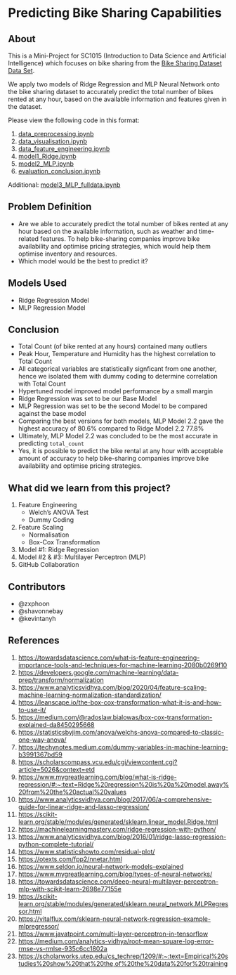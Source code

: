 # Predicting Bike Sharing Capabilities

## About
This is a Mini-Project for SC1015 (Introduction to Data Science and Artificial Intelligence) which focuses on bike sharing from the
[Bike Sharing Dataset Data Set](https://archive.ics.uci.edu/ml/datasets/Bike+Sharing+Dataset).

We apply two models of Ridge Regression and MLP Neural Network onto the bike sharing dataset to accurately predict the total number of bikes rented at any hour, based on the available information and features given in the dataset. 

Please view the following code in this format: 
1. [data_preprocessing.ipynb](https://github.com/kevintanyh/BikeSharingIsCaring/blob/main/data_preprocessing.ipynb)
2. [data_visualisation.ipynb](https://github.com/kevintanyh/BikeSharingIsCaring/blob/main/data_visualisation.ipynb)
3. [data_feature_engineering.ipynb](https://github.com/kevintanyh/BikeSharingIsCaring/blob/main/data_visualisation.ipynb)
4. [model1_Ridge.ipynb](https://github.com/kevintanyh/BikeSharingIsCaring/blob/main/model1_Ridge.ipynb)
5. [model2_MLP.ipynb](https://github.com/kevintanyh/BikeSharingIsCaring/blob/main/model2_MLP.ipynb)
6. [evaluation_conclusion.ipynb](https://github.com/kevintanyh/BikeSharingIsCaring/blob/main/evaluation_conclusion.ipynb)

Additional: [model3_MLP_fulldata.ipynb](https://github.com/kevintanyh/BikeSharingIsCaring/blob/main/model3_MLP_fulldata.ipynb)

## Problem Definition
- Are we able to accurately predict the total number of bikes rented at any hour based on the available information, such as weather and time-related features. To help bike-sharing companies improve bike availability and optimise pricing strategies, which would help them optimise inventory and resources. 
- Which model would be the best to predict it?

## Models Used
- Ridge Regression Model
- MLP Regression Model

## Conclusion
- Total Count (of bike rented at any hours) contained many outliers
- Peak Hour, Temperature and Humidity has the highest correlation to Total Count
- All categorical variables are statistically signficant from one another, hence we isolated them with dummy coding to determine correlation with Total Count
- Hypertuned model improved model performance by a small margin
- Ridge Regression was set to be our Base Model 
- MLP Regression was set to be the second Model to be compared against the base model
- Comparing the best versions for both models, MLP Model 2.2 gave the highest accuracy of 80.6% compared to Ridge Model 2.2 77.8%
- Ultimately, MLP Model 2.2 was concluded to be the most accurate in predicting `total_count` 
- Yes, it is possible to predict the bike rental at any hour with acceptable amount of accuracy to help bike-sharing companies improve bike availability and optimise pricing strategies.

## What did we learn from this project?
1. Feature Engineering 
    - Welch’s ANOVA Test 
    - Dummy Coding
2. Feature Scaling
    - Normalisation 
    - Box-Cox Transformation
3. Model #1: Ridge Regression
4. Model #2 & #3: Multilayer Perceptron (MLP)
5. GitHub Collaboration

## Contributors
- @zxphoon
- @shavonnebay
- @kevintanyh

## References
1. https://towardsdatascience.com/what-is-feature-engineering-importance-tools-and-techniques-for-machine-learning-2080b0269f10
2. https://developers.google.com/machine-learning/data-prep/transform/normalization 
3. https://www.analyticsvidhya.com/blog/2020/04/feature-scaling-machine-learning-normalization-standardization/ 
4. https://leanscape.io/the-box-cox-transformation-what-it-is-and-how-to-use-it/ 
5. https://medium.com/@radoslaw.bialowas/box-cox-transformation-explained-da8450295668 
6. https://statisticsbyjim.com/anova/welchs-anova-compared-to-classic-one-way-anova/ 
7. https://techynotes.medium.com/dummy-variables-in-machine-learning-b3991367bd59
8. https://scholarscompass.vcu.edu/cgi/viewcontent.cgi?article=5026&context=etd 
9. https://www.mygreatlearning.com/blog/what-is-ridge-regression/#:~:text=Ridge%20regression%20is%20a%20model,away%20from%20the%20actual%20values 
10. https://www.analyticsvidhya.com/blog/2017/06/a-comprehensive-guide-for-linear-ridge-and-lasso-regression/ 
11. https://scikit-learn.org/stable/modules/generated/sklearn.linear_model.Ridge.html 
12. https://machinelearningmastery.com/ridge-regression-with-python/ 
13. https://www.analyticsvidhya.com/blog/2016/01/ridge-lasso-regression-python-complete-tutorial/ 
14. https://www.statisticshowto.com/residual-plot/
15. https://otexts.com/fpp2/nnetar.html 
16. https://www.seldon.io/neural-network-models-explained 
17. https://www.mygreatlearning.com/blog/types-of-neural-networks/ 
18. https://towardsdatascience.com/deep-neural-multilayer-perceptron-mlp-with-scikit-learn-2698e77155e 
19. https://scikit-learn.org/stable/modules/generated/sklearn.neural_network.MLPRegressor.html 
20. https://vitalflux.com/sklearn-neural-network-regression-example-mlpregressor/ 
21. https://www.javatpoint.com/multi-layer-perceptron-in-tensorflow
22. https://medium.com/analytics-vidhya/root-mean-square-log-error-rmse-vs-rmlse-935c6cc1802a 
23. https://scholarworks.utep.edu/cs_techrep/1209/#:~:text=Empirical%20studies%20show%20that%20the,of%20the%20data%20for%20training 











